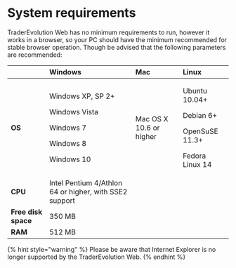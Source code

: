 # System requirements

TraderEvolution Web has no minimum requirements to run, however it works in a browser, so your PC should have the minimum recommended for stable browser operation. Though be advised that the following parameters are recommended:

<table>
  <thead>
    <tr>
      <th style="text-align:left"></th>
      <th style="text-align:left"><b>Windows</b>
      </th>
      <th style="text-align:left">Mac</th>
      <th style="text-align:left">Linux</th>
    </tr>
  </thead>
  <tbody>
    <tr>
      <td style="text-align:left"><b>OS</b>
      </td>
      <td style="text-align:left">
        <p>Windows XP, SP 2+</p>
        <p>Windows Vista</p>
        <p>Windows 7</p>
        <p>Windows 8</p>
        <p>Windows 10</p>
      </td>
      <td style="text-align:left">Mac OS X 10.6 or higher</td>
      <td style="text-align:left">
        <p>Ubuntu 10.04+</p>
        <p>Debian 6+</p>
        <p>OpenSuSE 11.3+</p>
        <p>Fedora Linux 14</p>
      </td>
    </tr>
    <tr>
      <td style="text-align:left"><b>CPU</b>
      </td>
      <td style="text-align:left">Intel Pentium 4/Athlon 64 or higher, with SSE2 support</td>
      <td style="text-align:left"></td>
      <td style="text-align:left"></td>
    </tr>
    <tr>
      <td style="text-align:left"><b>Free disk space</b>
      </td>
      <td style="text-align:left">350 MB</td>
      <td style="text-align:left"></td>
      <td style="text-align:left"></td>
    </tr>
    <tr>
      <td style="text-align:left"><b>RAM</b>
      </td>
      <td style="text-align:left">512 MB</td>
      <td style="text-align:left"></td>
      <td style="text-align:left"></td>
    </tr>
  </tbody>
</table>

{% hint style="warning" %}
Please be aware that Internet Explorer is no longer supported by the TraderEvolution Web.
{% endhint %}

